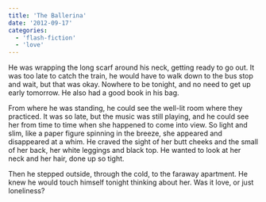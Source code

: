 ```yaml
---
title: 'The Ballerina'
date: '2012-09-17'
categories:
  - 'flash-fiction'
  - 'love'
---
```


He was wrapping the long scarf around his neck, getting ready to go out. It was
too late to catch the train, he would have to walk down to the bus stop and
wait, but that was okay. Nowhere to be tonight, and no need to get up early
tomorrow. He also had a good book in his bag.

From where he was standing, he could see the well-lit room where they practiced.
It was so late, but the music was still playing, and he could see her from time
to time when she happened to come into view. So light and slim, like a paper
figure spinning in the breeze, she appeared and disappeared at a whim. He craved
the sight of her butt cheeks and the small of her back, her white leggings and
black top. He wanted to look at her neck and her hair, done up so tight.

Then he stepped outside, through the cold, to the faraway apartment. He knew he
would touch himself tonight thinking about her. Was it love, or just loneliness?
